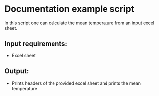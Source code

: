 # Documentation example script

In this script one can calculate the mean temperature from an input excel sheet.

## Input requirements:
- Excel sheet 

## Output:
- Prints headers of the provided excel sheet and prints the mean temperature
